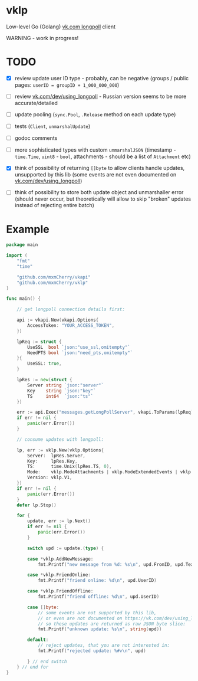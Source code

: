 # vklp

Low-level Go (Golang) [vk.com longpoll](https://vk.com/dev/using_longpoll) client

WARNING - work in progress!


# TODO

- [x] review update user ID type - probably, can be negative (groups / public pages: `userID = groupID + 1_000_000_000`)
- [ ] review [vk.com/dev/using_longpoll](https://vk.com/dev/using_longpoll) - Russian version seems to be more accurate/detailed
- [ ] update pooling (`sync.Pool`, `.Release` method on each update type)
- [ ] tests (`Client`, `unmarshalUpdate`)
- [ ] godoc comments
- [ ] more sophisticated types with custom `unmarshalJSON` (timestamp - `time.Time`, `uint8` - `bool`, attachments - should be a list of `Attachment` etc)
- [x] think of possibility of returning `[]byte` to allow clients handle updates, unsupported by this lib (some events are not even documented on [vk.com/dev/using_longpoll](https://vk.com/dev/using_longpoll))
- [ ] think of possibility to store both update object and unmarshaller error (should never occur, but theoretically will allow to skip "broken" updates instead of rejecting entire batch)


# Example

```go
package main

import (
	"fmt"
	"time"

	"github.com/mxmCherry/vkapi"
	"github.com/mxmCherry/vklp"
)

func main() {

	// get longpoll connection details first:

	api := vkapi.New(vkapi.Options{
		AccessToken: "YOUR_ACCESS_TOKEN",
	})

	lpReq := struct {
		UseSSL  bool `json:"use_ssl,omitempty"`
		NeedPTS bool `json:"need_pts,omitempty"`
	}{
		UseSSL: true,
	}

	lpRes := new(struct {
		Server string `json:"server"`
		Key    string `json:"key"`
		TS     int64  `json:"ts"`
	})

	err := api.Exec("messages.getLongPollServer", vkapi.ToParams(lpReq), lpRes)
	if err != nil {
		panic(err.Error())
	}

	// consume updates with longpoll:

	lp, err := vklp.New(vklp.Options{
		Server:  lpRes.Server,
		Key:     lpRes.Key,
		TS:      time.Unix(lpRes.TS, 0),
		Mode:    vklp.ModeAttachments | vklp.ModeExtendedEvents | vklp.ModePTS | vklp.ModeFriendOnlineExtra | vklp.ModeMessageRandomID,
		Version: vklp.V1,
	})
	if err != nil {
		panic(err.Error())
	}
	defer lp.Stop()

	for {
		update, err := lp.Next()
		if err != nil {
			panic(err.Error())
		}

		switch upd := update.(type) {

		case *vklp.AddNewMessage:
			fmt.Printf("new message from %d: %s\n", upd.FromID, upd.Text)

		case *vklp.FriendOnline:
			fmt.Printf("friend online: %d\n", upd.UserID)

		case *vklp.FriendOffline:
			fmt.Printf("friend offline: %d\n", upd.UserID)

		case []byte:
			// some events are not supported by this lib,
			// or even are not documented on https://vk.com/dev/using_longpoll ,
			// so these updates are returned as raw JSON byte slice:
			fmt.Printf("unknown update: %s\n", string(upd))

		default:
			// reject updates, that you are not interested in:
			fmt.Printf("rejected update: %#v\n", upd)

		} // end switch
	} // end for
}
```
